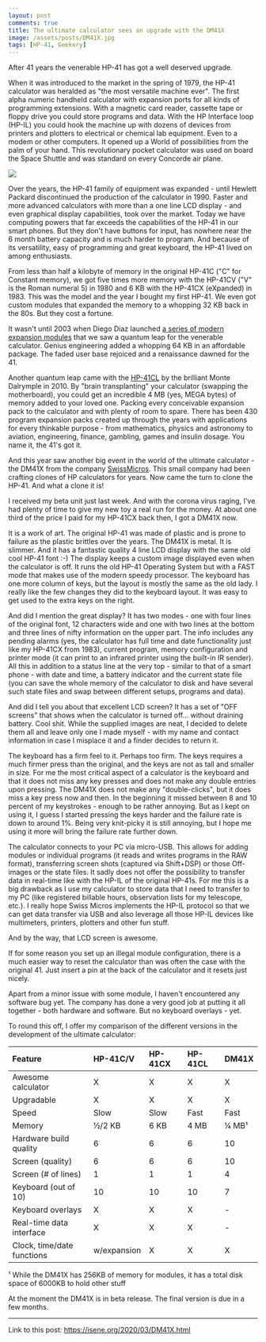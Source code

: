 ```yaml
---
layout: post
comments: true
title: The ultimate calculator sees an upgrade with the DM41X
image: /assets/posts/DM41X.jpg
tags: [HP-41, Geekery]
---
```

After 41 years the venerable HP-41 has got a well deserved upgrade.

When it was introduced to the market in the spring of 1979, the HP-41 calculator was heralded as "the most versatile machine ever". The first alpha numeric handheld calculator with expansion ports for all kinds of programming extensions. With a magnetic card reader, cassette tape or floppy drive you could store programs and data. With the HP Interface loop (HP-IL) you could hook the machine up with dozens of devices from printers and plotters to electrical or chemical lab equipment. Even to a modem or other computers. It opened up a World of possibilities from the palm of your hand. This revolutionary pocket calculator was used on board the Space Shuttle and was standard on every Concorde air plane.

![](https://isene.org/assets/posts/DM41X.jpg)

Over the years, the HP-41 family of equipment was expanded - until Hewlett Packard discontinued the production of the calculator in 1990. Faster and more advanced calculators with more than a one line LCD display - and even graphical display capabilities, took over the market. Today we have computing powers that far exceeds the capabilities of the HP-41 in our smart phones. But they don't have buttons for input, has nowhere near the 6 month battery capacity and is much harder to program. And because of its versatility, easy of programming and great keyboard, the HP-41 lived on among enthusiasts.

From less than half a kilobyte of memory in the original HP-41C ("C" for Constant memory), we got five times more memory with the HP-41CV ("V" is the Roman numeral 5) in 1980 and 6 KB with the HP-41CX (eXpanded) in 1983. This was the model and the year I bought my first HP-41. We even got custom modules that expanded the memory to a whopping 32 KB back in the 80s. But they cost a fortune.

It wasn't until 2003 when Diego Diaz launched [a series of modern expansion modules](http://www.clonix41.org/) that we saw a quantum leap for the venerable calculator. Genius engineering added a whopping 64 KB in an affordable package. The faded user base rejoiced and a renaissance dawned for the 41.

Another quantum leap came with the [HP-41CL](http://www.systemyde.com/hp41/) by the brilliant Monte Dalrymple in 2010. By "brain transplanting" your calculator (swapping the motherboard), you could get an incredible 4 MB (yes, MEGA bytes) of memory added to your loved one. Packing every conceivable expansion pack to the calculator and with plenty of room to spare. There has been 430 program expansion packs created up through the years with applications for every thinkable purpose - from mathematics, physics and astronomy to aviation, engineering, finance, gambling, games and insulin dosage. You name it, the 41's got it.

And this year saw another big event in the world of the ultimate calculator - the DM41X from the company [SwissMicros](https://www.swissmicros.com/). This small company had been crafting clones of HP calculators for years. Now came the turn to clone the HP-41. And what a clone it is!

I received my beta unit just last week. And with the corona virus raging, I've had plenty of time to give my new toy a real run for the money. At about one third of the price I paid for my HP-41CX back then, I got a DM41X now.

It is a work of art. The original HP-41 was made of plastic and is prone to failure as the plastic brittles over the years. The DM41X is metal. It is slimmer. And it has a fantastic quality 4 line LCD display with the same old cool HP-41 font :-) The display keeps a custom image displayed even when the calculator is off. It runs the old HP-41 Operating System but with a FAST mode that makes use of the modern speedy processor. The keyboard has one more column of keys, but the layout is mostly the same as the old lady. I really like the few changes they did to the keyboard layout. It was easy to get used to the extra keys on the right.

And did I mention the great display? It has two modes - one with four lines of the original font, 12 characters wide and one with two lines at the bottom and three lines of nifty information on the upper part. The info includes any pending alarms (yes, the calculator has full time and date functionality just like my HP-41CX from 1983), current program, memory configuration and printer mode (it can print to an infrared printer using the built-in IR sender). All this in addition to a status line at the very top - similar to that of a smart phone - with date and time, a battery indicator and the current state file (you can save the whole memory of the calculator to disk and have several such state files and swap between different setups, programs and data).

And did I tell you about that excellent LCD screen? It has a set of "OFF screens" that shows when the calculator is turned off... without draining battery. Cool shit. While the supplied images are neat, I decided to delete them all and leave only one I made myself - with my name and contact information in case I misplace it and a finder decides to return it.

The keyboard has a firm feel to it. Perhaps too firm. The keys requires a much firmer press than the original, and the keys are not as tall and smaller in size. For me the most critical aspect of a calculator is the keyboard and that it does not miss any key presses and does not make any double entries upon pressing. The DM41X does not make any "double-clicks", but it does miss a key press now and then. In the beginning it missed between 8 and 10 percent of my keystrokes - enough to be rather annoying. But as I kept on using it, I guess I started pressing the keys harder and the failure rate is down to around 1%. Being very knit-picky it is still annoying, but I hope me using it more will bring the failure rate further down.

The calculator connects to your PC via micro-USB. This allows for adding modules or individual programs (it reads and writes programs in the RAW format), transferring screen shots (captured via Shift+DSP) or those Off-images or the state files. It sadly does not offer the possibility to transfer data in real-time like with the HP-IL of the original HP-41s. For me this is a big drawback as I use my calculator to store data that I need to transfer to my PC (like registered billable hours, observation lists for my telescope, etc.). I really hope Swiss Micros implements the HP-IL protocol so that we can get data transfer via USB and also leverage all those HP-IL devices like multimeters, printers, plotters and other fun stuff.

And by the way, that LCD screen is awesome.

If for some reason you set up an illegal module configuration, there is a much easier way to reset the calculator than was often the case with the original 41. Just insert a pin at the back of the calculator and it resets just nicely.

Apart from a minor issue with some module, I haven't encountered any software bug yet. The company has done a very good job at putting it all together - both hardware and software. But no keyboard overlays - yet.

To round this off, I offer my comparison of the different versions in the development of the ultimate calculator:

|Feature                    | HP-41C/V  | HP-41CX | HP-41CL | DM41X 
| :------------------------ | :-------- | :------ | :------ | :-----
|Awesome calculator         |    X      |    X    |    X    |   X
|Upgradable                 |    X      |    X    |    X    |   X
|Speed                      |  Slow     |  Slow   |  Fast   |  Fast
|Memory                     |  ½/2 KB   |  6 KB   |  4 MB   |  ¼ MB¹
|Hardware build quality     |    6      |    6    |    6    |  10
|Screen (quality)           |    6      |    6    |    6    |  10
|Screen (# of lines)        |    1      |    1    |    1    |   4
|Keyboard (out of 10)       |   10      |   10    |   10    |   7
|Keyboard overlays          |    X      |    X    |    X    |   -
|Real-time data interface   |    X      |    X    |    X    |   -
|Clock, time/date functions |w/expansion|    X    |    X    |   X

¹ While the DM41X has 256KB of memory for modules, it has a total disk space of 6000KB to hold other stuff

At the moment the DM41X is in beta release. The final version is due in a few months.

---
Link to this post: <https://isene.org/2020/03/DM41X.html>
